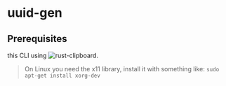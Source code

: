 # uuid-gen

## Prerequisites

this CLI using ![rust-clipboard](https://github.com/aweinstock314/rust-clipboard).

> On Linux you need the x11 library, install it with something like:
> `sudo apt-get install xorg-dev`

